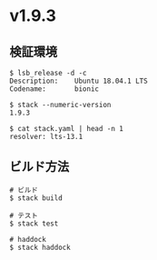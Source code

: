 # v1.9.3

## 検証環境

```shell
$ lsb_release -d -c
Description:    Ubuntu 18.04.1 LTS
Codename:       bionic
```

```shell
$ stack --numeric-version
1.9.3
```

```shell
$ cat stack.yaml | head -n 1
resolver: lts-13.1
```

## ビルド方法

```shell
# ビルド
$ stack build

# テスト
$ stack test

# haddock
$ stack haddock
```
